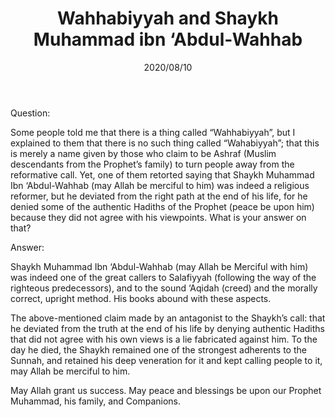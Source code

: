﻿---
layout: post
title: "Wahhabiyyah and Shaykh Muhammad ibn ‘Abdul-Wahhab"
publisher: "alsalafiyyah@icloud.com"
source: "Fatawa Al-Lajnah Ad-Da'imah no. 6477-3"
hijri: Dhul-Hijjah 20, 1441 AH
date: 2020/08/10
category: [wahhabism]
shaykhs: 
 - Shaykh Abdul-Aziz ibn Baz
 - Shaykh Abdul-Razzaq al-Afify
 - Shaykh Abdullah ibn Ghudayyan
 - Shaykh Abdullah ibn Qa'ud
---

Question:

Some people told me that there is a thing called “Wahhabiyyah”, but I explained to them that there is no such thing called “Wahabiyyah”; that this is merely a name given by those who claim to be Ashraf (Muslim descendants from the Prophet’s family) to turn people away from the reformative call. Yet, one of them retorted saying that Shaykh Muhammad Ibn ‘Abdul-Wahhab (may Allah be merciful to him) was indeed a religious reformer, but he deviated from the right path at the end of his life, for he denied some of the authentic Hadiths of the Prophet (peace be upon him) because they did not agree with his viewpoints. What is your answer on that?

Answer:

Shaykh Muhammad Ibn ‘Abdul-Wahhab (may Allah be Merciful with him) was indeed one of the great callers to Salafiyyah (following the way of the righteous predecessors), and to the sound ‘Aqidah (creed) and the morally correct, upright method. His books abound with these aspects.

The above-mentioned claim made by an antagonist to the Shaykh’s call: that he deviated from the truth at the end of his life by denying authentic Hadiths that did not agree with his own views is a lie fabricated against him. To the day he died, the Shaykh remained one of the strongest adherents to the Sunnah, and retained his deep veneration for it and kept calling people to it, may Allah be merciful to him.

May Allah grant us success. May peace and blessings be upon our Prophet Muhammad, his family, and Companions.
